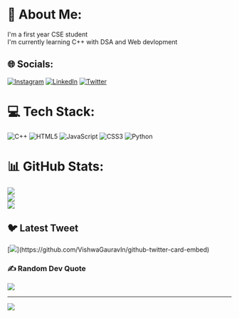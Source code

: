 # 💫 About Me:
I'm a first year CSE student<br>I'm currently learning C++ with DSA and Web devlopment<br>


## 🌐 Socials:
[![Instagram](https://img.shields.io/badge/Instagram-%23E4405F.svg?logo=Instagram&logoColor=white)](https://instagram.com/_aditya.07__) [![LinkedIn](https://img.shields.io/badge/LinkedIn-%230077B5.svg?logo=linkedin&logoColor=white)](https://www.linkedin.com/in/aditya-singh-1a0281251/) [![Twitter](https://img.shields.io/badge/Twitter-%231DA1F2.svg?logo=Twitter&logoColor=white)](https://twitter.com/_Aditya_x) 

# 💻 Tech Stack:
![C++](https://img.shields.io/badge/c++-%2300599C.svg?style=for-the-badge&logo=c%2B%2B&logoColor=white) ![HTML5](https://img.shields.io/badge/html5-%23E34F26.svg?style=for-the-badge&logo=html5&logoColor=white) ![JavaScript](https://img.shields.io/badge/javascript-%23323330.svg?style=for-the-badge&logo=javascript&logoColor=%23F7DF1E) ![CSS3](https://img.shields.io/badge/css3-%231572B6.svg?style=for-the-badge&logo=css3&logoColor=white) ![Python](https://img.shields.io/badge/python-3670A0?style=for-the-badge&logo=python&logoColor=ffdd54)
# 📊 GitHub Stats:
![](https://github-readme-stats.vercel.app/api?username=Aditya41150&theme=radical&hide_border=false&include_all_commits=false&count_private=false)<br/>
![](https://github-readme-streak-stats.herokuapp.com/?user=Aditya41150&theme=radical&hide_border=false)<br/>
![](https://github-readme-stats.vercel.app/api/top-langs/?username=Aditya41150&theme=radical&hide_border=false&include_all_commits=false&count_private=false&layout=compact)

## 🐦 Latest Tweet
[![](https://gtce.itsvg.in/api?username=_Aditya_x_)](https://github.com/VishwaGauravIn/github-twitter-card-embed)

### ✍️ Random Dev Quote
![](https://quotes-github-readme.vercel.app/api?type=horizontal&theme=radical)

---
[![](https://visitcount.itsvg.in/api?id=Aditya41150&icon=5&color=0)](https://visitcount.itsvg.in)

<!-- Proudly created with GPRM ( https://gprm.itsvg.in ) -->
